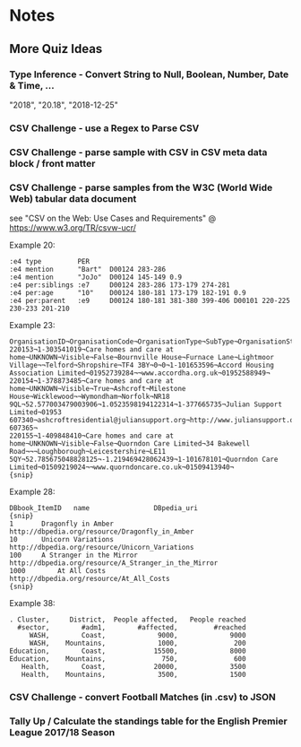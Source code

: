 # Notes


## More Quiz Ideas


### Type Inference - Convert String to Null, Boolean, Number, Date & Time, ...

"2018", "20.18", "2018-12-25"


### CSV Challenge - use a Regex to Parse CSV


### CSV Challenge - parse sample with CSV in CSV meta data block / front matter


### CSV Challenge - parse samples from the W3C (World Wide Web) tabular data document

see "CSV on the Web: Use Cases and Requirements" @ <https://www.w3.org/TR/csvw-ucr/>

Example 20:

```
:e4 type         PER
:e4 mention      "Bart"  D00124 283-286
:e4 mention      "JoJo"  D00124 145-149 0.9
:e4 per:siblings :e7     D00124 283-286 173-179 274-281
:e4 per:age      "10"    D00124 180-181 173-179 182-191 0.9
:e4 per:parent   :e9     D00124 180-181 381-380 399-406 D00101 220-225 230-233 201-210
```


Example 23:

```
OrganisationID¬OrganisationCode¬OrganisationType¬SubType¬OrganisationStatus¬IsPimsManaged¬OrganisationName¬Address1¬Address2¬Address3¬City¬County¬Postcode¬Latitude¬Longitude¬ParentODSCode¬ParentName¬Phone¬Email¬Website¬Fax¬LocalAuthority
220153¬1-303541019¬Care homes and care at home¬UNKNOWN¬Visible¬False¬Bournville House¬Furnace Lane¬Lightmoor Village¬¬Telford¬Shropshire¬TF4 3BY¬0¬0¬1-101653596¬Accord Housing Association Limited¬01952739284¬¬www.accordha.org.uk¬01952588949¬
220154¬1-378873485¬Care homes and care at home¬UNKNOWN¬Visible¬True¬Ashcroft¬Milestone House¬Wicklewood¬¬Wymondham¬Norfolk¬NR18 9QL¬52.577003479003906¬1.0523598194122314¬1-377665735¬Julian Support Limited¬01953 607340¬ashcroftresidential@juliansupport.org¬http://www.juliansupport.org¬01953 607365¬
220155¬1-409848410¬Care homes and care at home¬UNKNOWN¬Visible¬False¬Quorndon Care Limited¬34 Bakewell Road¬¬¬Loughborough¬Leicestershire¬LE11 5QY¬52.785675048828125¬-1.219469428062439¬1-101678101¬Quorndon Care Limited¬01509219024¬¬www.quorndoncare.co.uk¬01509413940¬
{snip}
```

Example 28:

```
DBbook_ItemID	name				DBpedia_uri
{snip}
1		Dragonfly in Amber		http://dbpedia.org/resource/Dragonfly_in_Amber
10		Unicorn Variations		http://dbpedia.org/resource/Unicorn_Variations
100		A Stranger in the Mirror	http://dbpedia.org/resource/A_Stranger_in_the_Mirror
1000		At All Costs			http://dbpedia.org/resource/At_All_Costs
{snip}
```


Example 38:

```
. Cluster,     District,  People affected,   People reached
  #sector,        #adm1,        #affected,         #reached
     WASH,        Coast,             9000,             9000
     WASH,    Mountains,             1000,              200
Education,        Coast,            15500,             8000
Education,    Mountains,              750,              600
   Health,        Coast,            20000,             3500
   Health,    Mountains,             3500,             1500
```




### CSV Challenge - convert Football Matches (in .csv) to JSON



### Tally Up / Calculate the standings table for the English Premier League 2017/18 Season



